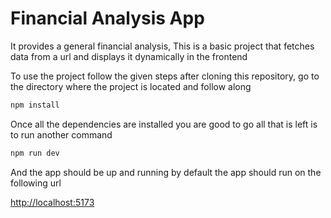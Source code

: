 # Financial Analysis App

It provides a general financial analysis, This is a basic project that fetches data from a url and displays it dynamically in the frontend

To use the project follow the given steps after cloning this repository, go to the directory where the project is located and follow along

```sh
npm install
```

Once all the dependencies are installed you are good to go all that is left is to run another command

```sh
npm run dev
```

And the app should be up and running by default the app should run on the following url

[http://localhost:5173](http://localhost:5173)
